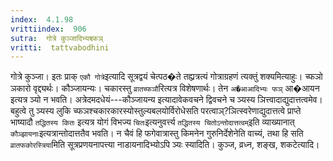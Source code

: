 ```yaml
---
index:  4.1.98
vrittiindex:  906
sutra:  गोत्रे कुञ्जादिभ्यश्च्फञ्
vritti:  tattvabodhini 
---
```


गोत्रे कुञ्जा। इतः प्राक् `एकौ गोत्रे`इत्यादि सूत्रद्वयं चेत्पठ�ते तह्य्रत्रत्यं गोत्राग्रहणं त्यक्तुं शक्यमित्याहुः। च्फञो ञकारो वृद्द्यर्थः। कौञ्जायन्यः। चकारस्तु `व्रातच्फञौ`रित्यत्र विशेषणार्थः। तेन `अ�आआदिभ्यः फञ्` आ�आयन इत्यत्र ञ्यो न भवति। अत्रेदमदधेयं---कौञ्जायन्य इत्यादावेकवचने द्विवचने च ञ्यस्य ञित्त्वादाद्युदात्तत्वमेव। बहुत्वे तु ञ्यस्य लुकि च्फञश्चकारकारस्योस्तुल्यबलयोर्विरोधेसति परत्वाञ्?ञित्स्वरेणाद्युदात्तत्वे प्राप्ते भाष्यादौ `तद्धितस्य कितः` इत्यत्र योगं विभज्य `चितः`इत्यनुवर्त्त्य `तद्धितस्य चितोऽन्तोदात्तत्वम्`इति व्याख्यानात् `कौञ्झायनाः`इत्यत्रान्तोदात्ततैव भवति। न चैवं हि फगेवात्रास्तु किमनेन गुरुनिर्देशेनेति वाच्यं, तथा हि सति `व्रातफकोरस्त्रिया`मिति सूत्रप्रणयनापत्त्या नाडायनादिभ्योऽपि ञ्यः स्यादिति। कुञ्ज, व्रध्न, शङ्ख, शकटेत्यादि। 

